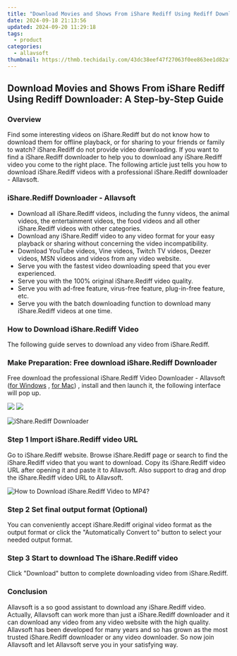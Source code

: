 ```yaml
---
title: "Download Movies and Shows From iShare Rediff Using Rediff Downloader: A Step-by-Step Guide"
date: 2024-09-18 21:13:56
updated: 2024-09-20 11:29:18
tags:
  - product
categories:
  - allavsoft
thumbnail: https://thmb.techidaily.com/43dc38eef47f27063f0ee863ee1d82afec185562726cc3d8ded22c5ffb968132.jpg
---
```


## Download Movies and Shows From iShare Rediff Using Rediff Downloader: A Step-by-Step Guide

### Overview

Find some interesting videos on iShare.Rediff but do not know how to download them for offline playback, or for sharing to your friends or family to watch? iShare.Rediff do not provide video downloading. If you want to find a iShare.Rediff downloader to help you to download any iShare.Rediff video you come to the right place. The following article just tells you how to download iShare.Rediff videos with a professional iShare.Rediff downloader - Allavsoft.

### iShare.Rediff Downloader - Allavsoft

* Download all iShare.Rediff videos, including the funny videos, the animal videos, the entertainment videos, the food videos and all other iShare.Rediff videos with other categories.
* Download any iShare.Rediff video to any video format for your easy playback or sharing without concerning the video incompatibility.
* Download YouTube videos, Vine videos, Twitch TV videos, Deezer videos, MSN videos and videos from any video website.
* Serve you with the fastest video downloading speed that you ever experienced.
* Serve you with the 100% original iShare.Rediff video quality.
* Serve you with ad-free feature, virus-free feature, plug-in-free feature, etc.
* Serve you with the batch downloading function to download many iShare.Rediff videos at one time.

### How to Download iShare.Rediff Video

The following guide serves to download any video from iShare.Rediff.

### Make Preparation: Free download iShare.Rediff Downloader

Free download the professional iShare.Rediff Video Downloader - Allavsoft ([for Windows](https://tools.techidaily.com/allavsoft/products/) , [for Mac](https://tools.techidaily.com/allavsoft/products/)) , install and then launch it, the following interface will pop up.

[![](https://www.allavsoft.com/how-to/../images/how-to/free-download-win.jpg)](https://tools.techidaily.com/allavsoft/products/) [![](https://www.allavsoft.com/how-to/../images/how-to/free-download-mac.jpg)](https://tools.techidaily.com/allavsoft/products/)

![iShare.Rediff Downloader](https://www.allavsoft.com/how-to/../images/allavsoft/screen-shot-600.jpg)

### Step 1 Import iShare.Rediff video URL

Go to iShare.Rediff website. Browse iShare.Rediff page or search to find the iShare.Rediff video that you want to download. Copy its iShare.Rediff video URL after opening it and paste it to Allavsoft. Also support to drag and drop the iShare.Rediff video URL to Allavsoft.

![How to Download iShare.Rediff Video to MP4?](https://www.allavsoft.com/how-to/../images/how-to/download-rtmp-video/download-rtmp-video.jpg)

### Step 2 Set final output format (Optional)

You can conveniently accept iShare.Rediff original video format as the output format or click the "Automatically Convert to" button to select your needed output format.

### Step 3 Start to download The iShare.Rediff video

Click "Download" button to complete downloading video from iShare.Rediff.

### Conclusion

Allavsoft is a so good assistant to download any iShare.Rediff video. Actually, Allavsoft can work more than just a iShare.Rediff downloader and it can download any video from any video website with the high quality. Allavsoft has been developed for many years and so has grown as the most trusted iShare.Rediff downloader or any video downloader. So now join Allavsoft and let Allavsoft serve you in your satisfying way.

<ins class="adsbygoogle"
     style="display:block"
     data-ad-format="autorelaxed"
     data-ad-client="ca-pub-7571918770474297"
     data-ad-slot="1223367746"></ins>



<ins class="adsbygoogle"
     style="display:block"
     data-ad-client="ca-pub-7571918770474297"
     data-ad-slot="8358498916"
     data-ad-format="auto"
     data-full-width-responsive="true"></ins>
